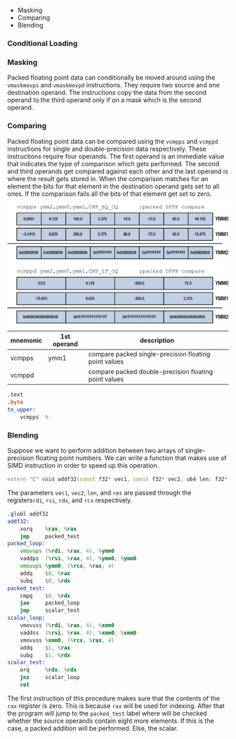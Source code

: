 * Masking
* Comparing
* Blending

### Conditional Loading

### Masking
Packed floating point data can conditionally be moved around using the `vmaskmovps` and `vmaskmovpd` instructions. They require two source and one destination operand. The instructions copy the data from the second operand to the third operand only if on a mask which is the second operand.

### Comparing
Packed floating point data can be compared using the `vcmpps` and `vcmppd` instructions for single and double-precision data respectively. These instructions require four operands. The first operand is an immediate value that indicates the type of comparison which gets performed. The second and third operands get compared against each other and the last operand is where the result gets stored in. When the comparison matches for an element the bits for that element in the destination operand gets set to all ones. If the comparison fails all the bits of that element get set to zero.

![vcmpps](./images/vcmpps.png)

| mnemonic | 1st operand | description                                           |
|----------|-------------|-------------------------------------------------------|
| vcmpps   | ymm1        | compare packed single-precision floating point values |
| vcmppd   |             | compare packed double-precision floating point values |


```asm
.text
.byte
to_upper:
    vcmpps  %
```

### Blending


Suppose we want to perform addition between two arrays of single-precision floating point numbers. We can write a function that makes use of SIMD instruction in order to speed up this operation.
```cpp
extern "C" void addf32(const f32* vec1, const f32* vec2, u64 len; f32* res);
```
The parameters `vec1`, `vec2`, `len`, and `res` are passed through the registers`rdi`, `rsi`, `rdx`, and `rcx` respectively.
```asm
.globl addf32
addf32:
    xorq    %rax, %rax
    jmp     packed_test
packed_loop:
    vmovups (%rdi, %rax, 4), %ymm0
    vaddps  (%rsi, %rax, 4), %ymm0, %ymm0
    vmovups %ymm0, (%rcx, %rax, 4)
    addq    $8, %rax
    subq    $8, %rdx
packed_test:
    cmpq    $8, %rdx
    jae     packed_loop
    jmp     scalar_test
scalar_loop:
    vmovuss (%rdi, %rax, 4), %xmm0
    vaddss  (%rsi, %rax, 4), %xmm0, %xmm0
    vmovuss %xmm0, (%rcx, %rax, 4)
    addq    $1, %rax
    subq    $1, %rdx
scalar_test:
    orq     %rdx, %rdx
    jnz     scalar_loop
    ret
```
The first instruction of this procedure makes sure that the contents of the `rax` register is zero. This is because `rax` will be used for indexing. After that the program will jump to the `packed_test` label where will be checked whether the source operands contain eight more elements. If this is the case, a packed addition will be performed. Else, the scalar.

